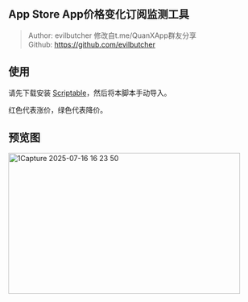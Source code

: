 ## App Store App价格变化订阅监测工具

> Author: evilbutcher 修改自t.me/QuanXApp群友分享  
Github: https://github.com/evilbutcher  

## 使用
请先下载安装 [Scriptable](https://scriptable.app/)，然后将本脚本手动导入。

红色代表涨价，绿色代表降价。

## 预览图

<img width="460" height="280" alt="1Capture 2025-07-16 16 23 50" src="https://github.com/user-attachments/assets/e666920c-2cc4-41bb-8cc0-89107e493fb2" />

